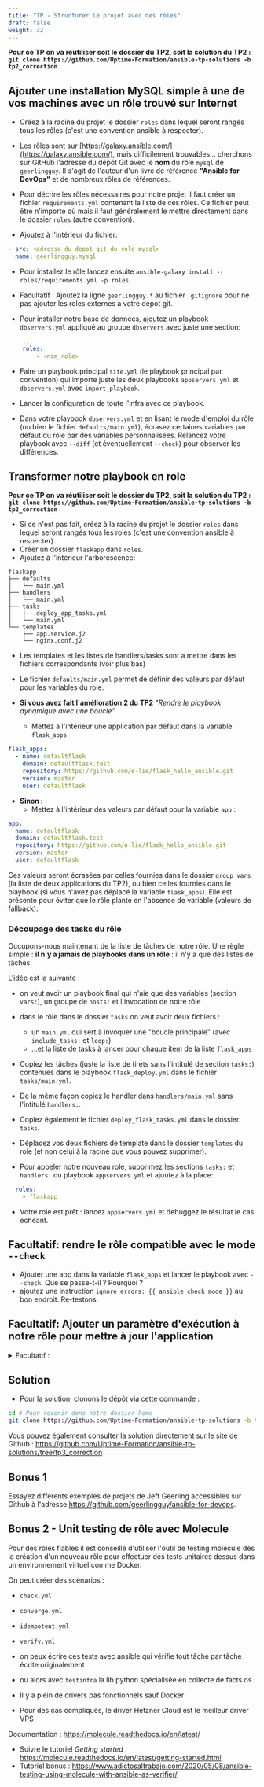```yaml
---
title: "TP - Structurer le projet avec des rôles" 
draft: false
weight: 32
---
```


**Pour ce TP on va réutiliser soit le dossier du TP2, soit la solution du TP2 :
`git clone https://github.com/Uptime-Formation/ansible-tp-solutions -b tp2_correction`**


## Ajouter une installation MySQL simple à une de vos machines avec un rôle trouvé sur Internet

- Créez à la racine du projet le dossier `roles` dans lequel seront rangés tous les rôles (c'est une convention ansible à respecter).
- Les rôles sont sur [https://galaxy.ansible.com/](https://galaxy.ansible.com/), mais difficilement trouvables... cherchons sur GitHub l'adresse du dépôt Git avec le **nom** du rôle `mysql` de `geerlingguy`. Il s'agit de l'auteur d'un livre de référence **"Ansible for DevOps"** et de nombreux rôles de références.
- Pour décrire les rôles nécessaires pour notre projet il faut créer un fichier `requirements.yml` contenant la liste de ces rôles. Ce fichier peut être n'importe où mais il faut généralement le mettre directement dans le dossier `roles` (autre convention).

- Ajoutez à l'intérieur du fichier:

```yaml
- src: <adresse_du_depot_git_du_role_mysql>
  name: geerlingguy.mysql
```

- Pour installez le rôle lancez ensuite `ansible-galaxy install -r roles/requirements.yml -p roles`.

- Facultatif : Ajoutez la ligne `geerlingguy.*` au fichier `.gitignore` pour ne pas ajouter les roles externes à votre dépot git.

- Pour installer notre base de données, ajoutez un playbook `dbservers.yml` appliqué au groupe `dbservers` avec juste une section:

```yaml
    ...
    roles:
        - <nom_role>
```

- Faire un playbook principal `site.yml` (le playbook principal par convention) qui importe juste les deux playbooks `appservers.yml` et `dbservers.yml` avec `import_playbook`.

- Lancer la configuration de toute l'infra avec ce playbook.

- Dans votre playbook `dbservers.yml` et en lisant le mode d'emploi du rôle (ou bien le fichier `defaults/main.yml`), écrasez certaines variables par défaut du rôle par des variables personnalisées. Relancez votre playbook avec `--diff` (et éventuellement `--check`) pour observer les différences.

## Transformer notre playbook en role

**Pour ce TP on va réutiliser soit le dossier du TP2, soit la solution du TP2 :
`git clone https://github.com/Uptime-Formation/ansible-tp-solutions -b tp2_correction`**

- Si ce n'est pas fait, créez à la racine du projet le dossier `roles` dans lequel seront rangés tous les roles (c'est une convention ansible à respecter).
- Créer un dossier `flaskapp` dans `roles`.
- Ajoutez à l'intérieur l'arborescence:

```
flaskapp
├── defaults
│   └── main.yml
├── handlers
│   └── main.yml
├── tasks
│   ├── deploy_app_tasks.yml
│   └── main.yml
└── templates
    ├── app.service.j2
    └── nginx.conf.j2
```

- Les templates et les listes de handlers/tasks sont a mettre dans les fichiers correspondants (voir plus bas)
- Le fichier `defaults/main.yml` permet de définir des valeurs par défaut pour les variables du role.

- **Si vous avez fait l'amélioration 2 du TP2** *"Rendre le playbook dynamique avec une boucle"*
  - Mettez à l'intérieur une application par défaut dans la variable `flask_apps`

```yaml
flask_apps:
  - name: defaultflask
    domain: defaultflask.test
    repository: https://github.com/e-lie/flask_hello_ansible.git
    version: master
    user: defaultflask
```

- **Sinon :**
  - Mettez à l'intérieur des valeurs par défaut pour la variable `app` :

```yaml
app:
  name: defaultflask
  domain: defaultflask.test
  repository: https://github.com/e-lie/flask_hello_ansible.git
  version: master
  user: defaultflask
```

Ces valeurs seront écrasées par celles fournies dans le dossier `group_vars` (la liste de deux applications du TP2), ou bien celles fournies dans le playbook (si vous n'avez pas déplacé la variable `flask_apps`). Elle est présente pour éviter que le rôle plante en l'absence de variable (valeurs de fallback).

### Découpage des tasks du rôle

Occupons-nous maintenant de la liste de tâches de notre rôle.
Une règle simple : **il n'y a jamais de playbooks dans un rôle** : il n'y a que des listes de tâches.

L'idée est la suivante :

- on veut avoir un playbook final qui n'aie que des variables (section `vars:`), un groupe de `hosts:` et l'invocation de notre rôle

- dans le rôle dans le dossier `tasks` on veut avoir deux fichiers :
  - un `main.yml` qui sert à invoquer une "boucle principale" (avec `include_tasks:` et `loop:`)
  - ...et la liste de tasks à lancer pour chaque item de la liste `flask_apps`

- Copiez les tâches (juste la liste de tirets sans l'intitulé de section `tasks:`) contenues dans le playbook `flask_deploy.yml` dans le fichier `tasks/main.yml`.

- De la même façon copiez le handler dans `handlers/main.yml` sans l'intitulé `handlers:`.
- Copiez également le fichier `deploy_flask_tasks.yml` dans le dossier `tasks`.
- Déplacez vos deux fichiers de template dans le dossier `templates` du role (et non celui à la racine que vous pouvez supprimer).

- Pour appeler notre nouveau role, supprimez les sections `tasks:` et `handlers:` du playbook `appservers.yml` et ajoutez à la place:

```yaml
  roles:
    - flaskapp
```

- Votre role est prêt : lancez `appservers.yml` et debuggez le résultat le cas échéant.

## Facultatif: rendre le rôle compatible avec le mode `--check`

- Ajouter une app dans la variable `flask_apps` et lancer le playbook avec `--check`. Que se passe-t-il ? Pourquoi ?
- ajoutez une instruction `ignore_errors: {{ ansible_check_mode }}` au bon endroit. Re-testons.

## Facultatif: Ajouter un paramètre d'exécution à notre rôle pour mettre à jour l'application

<details><summary>Facultatif  :</summary>

Notre rôle `flaskapp` est jusqu'ici concu pour être un rôle de configuration, idéalement lancé régulièrement à l'aide d'un cron ou de AWX. En particulier, nous avons mis les paramètres `update` à `yes` mais `force` à `false` au niveau de notre tâche qui clone le code avec git. Ces paramètres indiquent si la tâche doit récupérer systématiquement la dernière version. Dans notre cas il pourrait être dangereux de mettre à jour l'application à chaque fois donc nous avons mis `false` pour éviter d'écraser l'application existante avec une version récente.

Nous aimerions maintenant créer un playbook `upgrade_apps.yml` qui contrairement à `appservers.yml` devrait être lancé ponctuellement pour mettre à jour l'application. Il serait bête de ne pas réutiliser notre role pour cette tâche : nous allons rajouter un paramère `flask_upgrade_apps`.

- Remplacez dans la tâche `git` la valeur `false` des paramètres `update` et `force` par cette variable.

- Ajoutez deux variables `repository` et `version` pour l'adresse du dépôt git et la version de l'application `master` par défaut.

- Remplacez dans la tâche `git` les valeurs nécessaires.

Vous noterez que son nom commence par `flask_` car elle fait partie du role `flaskapp`. Cette façon de créer une sorte d'espace de nom simple pour chaque rôle est une bonne pratique.

- Ajoutez une valeur par défaut `no` ou `false` pour cette variable dans le rôle (defaults/main.yml).

- Créez le playbook `upgrade_apps.yml` qui appelle le role mais avec une section `vars:` qui définit la variable upgrade à `yes` ou `true`.

- Pour tester votre playbook et pouvoir constater une modification de version vous pouvez éditer `group_vars/appservers.yml` pour changer la version des deux applications à `version2`. Le playbook installera alors une autre version de l'application présente dans le dépot git.

- Charger l'application dans un navigateur avec l'une des IPs. Vous devriez voir "version: 2" apparaître en bas de la page.

</details>

## Solution

- Pour la solution, clonons le dépôt via cette commande :

```bash
cd # Pour revenir dans notre dossier home
git clone https://github.com/Uptime-Formation/ansible-tp-solutions -b tp3_correction tp3_correction
```

Vous pouvez également consulter la solution directement sur le site de Github : <https://github.com/Uptime-Formation/ansible-tp-solutions/tree/tp3_correction>

## Bonus 1

Essayez différents exemples de projets de Jeff Geerling accessibles sur Github à l'adresse <https://github.com/geerlingguy/ansible-for-devops>.

## Bonus 2 - Unit testing de rôle avec Molecule

Pour des rôles fiables il est conseillé d'utiliser l'outil de testing molecule dès la création d'un nouveau rôle pour effectuer des tests unitaires dessus dans un environnement virtuel comme Docker.

On peut créer des scénarios :

- `check.yml`
- `converge.yml`
- `idempotent.yml`
- `verify.yml`

- on peux écrire ces tests avec ansible qui vérifie tout tâche par tâche écrite originalement
- ou alors avec `testinfra` la lib python spécialisée en collecte de facts os

- Il y a plein de drivers pas fonctionnels sauf Docker
- Pour des cas compliqués, le driver Hetzner Cloud est le meilleur driver VPS

Documentation : <https://molecule.readthedocs.io/en/latest/>

- Suivre le tutoriel *Getting started* : <https://molecule.readthedocs.io/en/latest/getting-started.html>
- Tutoriel bonus : <https://www.adictosaltrabajo.com/2020/05/08/ansible-testing-using-molecule-with-ansible-as-verifier/>
